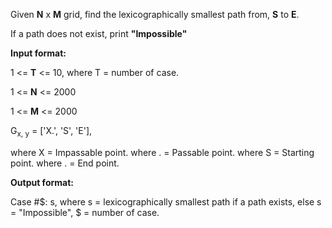 Given **N** x **M** grid, find the lexicographically smallest path from, **S** to **E**.

If a path does not exist, print **"Impossible"**

**Input format:**

1 <= **T** <= 10, where T = number of case.

1 <= **N** <= 2000

1 <= **M** <= 2000

G<sub>x, y</sub> = ['X.', 'S', 'E'], 

where X = Impassable point.
where . = Passable point.
where S = Starting point.
where . = End point.

**Output format:**

Case #$: s, where s =  lexicographically smallest path if a path exists, else s = "Impossible", $ = number of case.